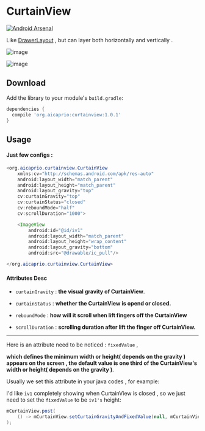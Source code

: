 CurtainView
===========

[![Android Arsenal](https://img.shields.io/badge/Android%20Arsenal-CurtainView-brightgreen.svg?style=flat)](https://android-arsenal.com/details/1/1244)

Like [DrawerLayout](https://github.com/aosp-mirror/platform_frameworks_support/blob/master/core-ui/src/main/java/android/support/v4/widget/DrawerLayout.java) , but can layer both horizontally and vertically .

![image](https://github.com/aicaprio/CurtainView/blob/master/imgs/ezgif-5-4fc93a6397.gif)   

![image](https://github.com/aicaprio/CurtainView/blob/master/imgs/ezgif-5-f6189eb790.gif)


Download
--------

Add the library to your module's `build.gradle`:

```groovy
dependencies {
  compile 'org.aicaprio:curtainview:1.0.1'
}
```

Usage
--------

#### Just few configs :

```java
<org.aicaprio.curtainview.CurtainView
    xmlns:cv="http://schemas.android.com/apk/res-auto"
    android:layout_width="match_parent"
    android:layout_height="match_parent"
    android:layout_gravity="top"
    cv:curtainGravity="top"
    cv:curtainStatus="closed"
    cv:reboundMode="half"
    cv:scrollDuration="1000">

    <ImageView
        android:id="@id/iv1"
        android:layout_width="match_parent"
        android:layout_height="wrap_content"
        android:layout_gravity="bottom"
        android:src="@drawable/ic_pull"/>

</org.aicaprio.curtainview.CurtainView>  
 ```
 
 #### Attributes Desc
    
* `curtainGravity`  :  **the visual gravity of CurtainView**. 

* `curtainStatus`  :  **whether the CurtainView is opend or closed.**

* `reboundMode`  :  **how will it scroll when lift fingers off the CurtainView**

* `scrollDuration`  :  **scrolling duration after lift the finger off CurtainView.**

*** 

Here is an attribute need to be noticed : `fixedValue` ,

**which defines the minimum width or height( depends on the gravity ) appears on the screen , the default value is one third of the CurtainView's width or height( depends on the gravity )**.

Usually we set this attribute in your java codes , for example: 

I'd like `iv1` completely showing when CurtainView is closed , so we just need to set the `fixedValue` to be `iv1's` height:

```java       
mCurtainView.post(
    () -> mCurtainView.setCurtainGravityAndFixedValue(null, mCurtainView.getHeight())
);
```


   
    

